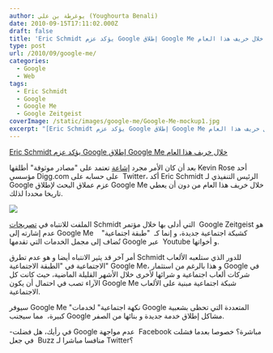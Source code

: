 ```yaml
---
author: يوغرطة بن علي (Youghourta Benali)
date: 2010-09-15T17:11:02.000Z
draft: false
title: 'Eric Schmidt يؤكد عزم Google إطلاق Google Me خلال خريف هذا العام '
type: post
url: /2010/09/google-me/
categories:
  - Google
  - Web
tags:
  - Eric Schmidt
  - Google
  - Google Me
  - Google Zeitgeist
coverImage: /static/images/google-me/Google-Me-mockup1.jpg
excerpt: "[Eric Schmidt يؤكد عزم Google إطلاق Google Me خلال خريف هذا العام](https://www.it-scoop.com/2010/09/google-me/)\n\nبعد أن كان الأمر مجرد [إشاعة](https://www.it-scoop.com/2010/06/rumor-google-to-launch-facebook-like-google-me/) تعتمد على \"مصادر موثوقة\" أطلقها Kevin Rose أحد مؤسسي Digg.com على حسابه على \_Twitter، أكد Eric Schmidt الرئيس التنفيذي لـ Google عزم عملاق"
---
```

[Eric Schmidt يؤكد عزم Google إطلاق Google Me خلال خريف هذا العام](https://www.it-scoop.com/2010/09/google-me/)

بعد أن كان الأمر مجرد [إشاعة](https://www.it-scoop.com/2010/06/rumor-google-to-launch-facebook-like-google-me/) تعتمد على "مصادر موثوقة" أطلقها Kevin Rose أحد مؤسسي Digg.com على حسابه على  Twitter، أكد Eric Schmidt الرئيس التنفيذي لـ Google عزم عملاق البحث لإطلاق Google Me خلال خريف هذا العام من دون أن يعطي تاريخا محددا لذلك.

![](/static/images/google-me/Google-Me-mockup1.jpg)

الملفت للانتباه في [تصريحات](http://www.electricpig.co.uk/2010/09/15/google-me-confirmed-coming-this-autumn-gunning-for-facebook/) Schmidt التي أدلى بها خلال مؤتمر  Google Zeitgeist هو عدم إشارته إلى Google Me   كشبكة اجتماعية جديدة، و إنما كـ  "طبقة اجتماعية"  تُضاف إلى مجمل الخدمات التي تقدمها Google عبر  Youtube و أخواتها.

أمر آخر قد يثير الانتباه أيضا و هو عدم تطرق Schmidt للدور الذي ستلعبه الألعاب الاجتماعية في "الطبقة الاجتماعية" Google Me، و هذا بالرغم من استثمار Google في شركات ألعاب اجتماعية و شرائها لأخرى خلال الأشهر القليلة الماضية، حيث كانت كل الآراء تصب في احتمال أن يكون Google Me شبكة اجتماعية مبنية على الألعاب الاجتماعية.

سيوفر Google Me "نكهة اجتماعية" لخدمات Google المتعددة التي تحظى بشعبية كبيرة،  مما سيجنب Google مشاكل إطلاق خدمة جديدة و بنائها من الصفر.

\-في رأيك، هل فضلت Google عدم مواجهة  Facebook مباشرة؟ خصوصا بعدما فشلت  في جعل Buzz منافسا مباشرا لـ Twitter؟
